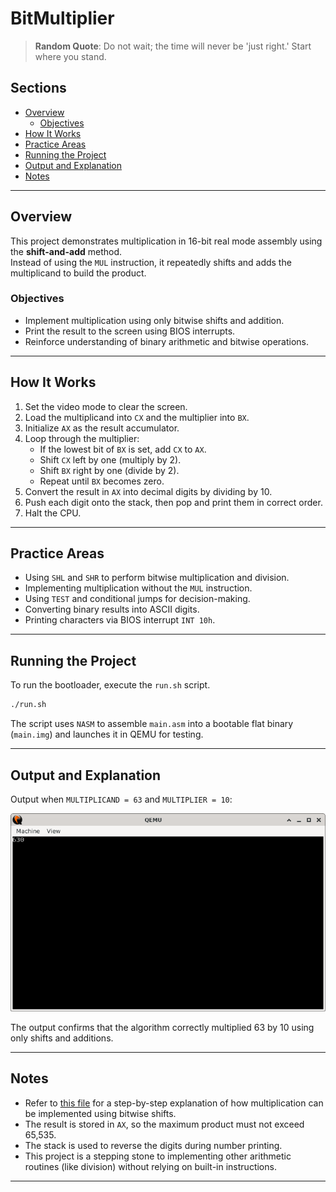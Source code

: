 # BitMultiplier

> **Random Quote**: Do not wait; the time will never be 'just right.' Start where you stand.

## Sections

+ [Overview](#overview)
    - [Objectives](#objectives)
+ [How It Works](#how-it-works)
+ [Practice Areas](#practice-areas)
+ [Running the Project](#running-the-project)
+ [Output and Explanation](#output-and-explanation)
+ [Notes](#notes)

---

## Overview

This project demonstrates multiplication in 16-bit real mode assembly using the **shift-and-add** method.  
Instead of using the `MUL` instruction, it repeatedly shifts and adds the multiplicand to build the product.

### Objectives

+ Implement multiplication using only bitwise shifts and addition.
+ Print the result to the screen using BIOS interrupts.
+ Reinforce understanding of binary arithmetic and bitwise operations.

---

## How It Works

1. Set the video mode to clear the screen.
2. Load the multiplicand into `CX` and the multiplier into `BX`.
3. Initialize `AX` as the result accumulator.
4. Loop through the multiplier:
   - If the lowest bit of `BX` is set, add `CX` to `AX`.
   - Shift `CX` left by one (multiply by 2).
   - Shift `BX` right by one (divide by 2).
   - Repeat until `BX` becomes zero.
5. Convert the result in `AX` into decimal digits by dividing by 10.
6. Push each digit onto the stack, then pop and print them in correct order.
7. Halt the CPU.

---

## Practice Areas

+ Using `SHL` and `SHR` to perform bitwise multiplication and division.
+ Implementing multiplication without the `MUL` instruction.
+ Using `TEST` and conditional jumps for decision-making.
+ Converting binary results into ASCII digits.
+ Printing characters via BIOS interrupt `INT 10h`.

---

## Running the Project

To run the bootloader, execute the `run.sh` script.

```sh
./run.sh
```

The script uses `NASM` to assemble `main.asm` into a bootable flat binary (`main.img`) and launches it in QEMU for testing.

---

## Output and Explanation

Output when `MULTIPLICAND = 63` and `MULTIPLIER = 10`:

![Program's Output](../../../resources/images/bit_multiplier_output.png)

The output confirms that the algorithm correctly multiplied 63 by 10 using only shifts and additions.

---

## Notes

* Refer to [this file](../../../Q&A/10_shift_and_addition_multiplication.md) for a step-by-step explanation of how multiplication can be implemented using bitwise shifts.
* The result is stored in `AX`, so the maximum product must not exceed 65,535.
* The stack is used to reverse the digits during number printing.
* This project is a stepping stone to implementing other arithmetic routines (like division) without relying on built-in instructions.

---
